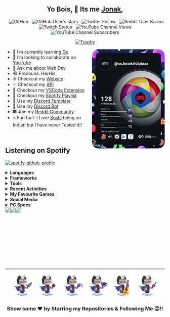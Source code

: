 <div align='center'>

## Yo Bois, 🤘 Its me <a href="https://jonakadiptakalita.herokuapp.com/" target="_blank">Jonak</a>,

&nbsp; ![GitHub](https://img.shields.io/github/followers/Jonak-Adipta-Kalita?label=Follow%20Me%21%21&style=for-the-badge&logo=Github)
&nbsp; ![GitHub User's stars](https://img.shields.io/github/stars/Jonak-Adipta-Kalita?style=for-the-badge&logo=Github)
&nbsp; ![Twitter Follow](https://img.shields.io/twitter/follow/AdiptaJonak?style=for-the-badge&logo=Twitter)
&nbsp; ![Reddit User Karma](https://img.shields.io/reddit/user-karma/combined/BeastNight_TV?style=for-the-badge&logo=Reddit)
&nbsp; ![Twitch Status](https://img.shields.io/twitch/status/jonakadiptakalita_2596?style=for-the-badge&logo=Twitch)
&nbsp; ![YouTube Channel Views](https://img.shields.io/youtube/channel/views/UC6IPfVhkqfcfBZCko6Q9mnQ?style=for-the-badge&logo=Youtube)
&nbsp; ![YouTube Channel Subscribers](https://img.shields.io/youtube/channel/subscribers/UC6IPfVhkqfcfBZCko6Q9mnQ?style=for-the-badge&logo=Youtube)

[![Trophy](https://github-profile-trophy.vercel.app/?username=Jonak-Adipta-Kalita&theme=juicyfresh&no-frame=true&title=Commit,Stars,Repositories,Followers,Issues,PullRequest)](https://github.com/ryo-ma/github-profile-trophy)

</div>

<a href="https://app.daily.dev/xxJonakAdiptaxx"><img align='right' src="https://github.com/Jonak-Adipta-Kalita/Jonak-Adipta-Kalita/blob/main/images/devcard.svg" width="230" alt="Jonak Adipta Kalita's Dev Card"/></a>

-   🌱 I’m currently learning [Go](https://go.dev/)
-   👯 I’m looking to collaborate on [YouTube](https://www.youtube.com/)
-   💬 Ask me about Web Dev
-   😄 Pronouns: He/His
-   🌐 Checkout my [Website][website]
-   ✨ Checkout my [API][api]
-   👾 Checkout my [VSCode Extension][vscode_extension]
-   🎵 Checkout my [Spotify Playlist][spotify_playlist]
-   🎈 Use my [Discord Template][discord_template]
-   🤖 Use my [Discord Bot][discord_bot]
-   🎆 Join my [Reddit Community][reddit_community]
-   ⚡ Fun fact: I Love [Sushi](https://en.wikipedia.org/wiki/Sushi) being an Indian but I have never Tested it!!

<br />

## Listening on Spotify

[![spotify-github-profile](https://spotify-github-profile.vercel.app/api/view?uid=31cypdycu52u6rj3bsfcldmqrlji&cover_image=true&theme=novatorem)](https://spotify-github-profile.vercel.app/api/view?uid=31cypdycu52u6rj3bsfcldmqrlji&redirect=true)

<details>
	<summary><b>Languages</b></summary>
	<br/>
	<ul>
  	    <code><img height="25" src="https://github.com/Jonak-Adipta-Kalita/Jonak-Adipta-Kalita/blob/main/images/languages/python.png?raw=true" alt="python" /></code>
		<code><img height="25" src="https://github.com/Jonak-Adipta-Kalita/Jonak-Adipta-Kalita/blob/main/images/languages/html.png?raw=true" alt="html" /></code>
		<code><img height="25" src="https://github.com/Jonak-Adipta-Kalita/Jonak-Adipta-Kalita/blob/main/images/languages/css.png?raw=true" alt="css" /></code>
		<code><img height="25" src="https://github.com/Jonak-Adipta-Kalita/Jonak-Adipta-Kalita/blob/main/images/languages/javascript.png?raw=true" alt="javascript" /></code>
		<code><img height="25" src="https://github.com/Jonak-Adipta-Kalita/Jonak-Adipta-Kalita/blob/main/images/languages/typescript.png?raw=true" alt="typescript" /></code>
		<code><img height="25" src="https://github.com/Jonak-Adipta-Kalita/Jonak-Adipta-Kalita/blob/main/images/languages/go.png?raw=true" alt="go" /></code>
		<code><img height="25" src="https://github.com/Jonak-Adipta-Kalita/Jonak-Adipta-Kalita/blob/main/images/languages/c.png?raw=true" alt="c" /></code>
		<code><img height="25" src="https://github.com/Jonak-Adipta-Kalita/Jonak-Adipta-Kalita/blob/main/images/languages/c++.png?raw=true" alt="c++" /></code>
	</ul>
</details>

<details>
	<summary><b>Frameworks</b></summary>
	<br/>
	<ul>
		<code><img height="25" width="25" src="https://github.com/Jonak-Adipta-Kalita/Jonak-Adipta-Kalita/blob/main/images/frameworks/django.ico?raw=true" alt="django" /></code>
		<code><img height="25" src="https://github.com/Jonak-Adipta-Kalita/Jonak-Adipta-Kalita/blob/main/images/frameworks/react.png?raw=true" alt="react" /></code>
		<code><img height="25" src="https://github.com/Jonak-Adipta-Kalita/Jonak-Adipta-Kalita/blob/main/images/frameworks/react-native.png?raw=true" alt="react-native" /></code>
		<code><img height="25" width="25" src="https://github.com/Jonak-Adipta-Kalita/Jonak-Adipta-Kalita/blob/main/images/frameworks/next.png?raw=true" alt="next" /></code>
		<code><img height="25" src="https://github.com/Jonak-Adipta-Kalita/Jonak-Adipta-Kalita/blob/main/images/frameworks/bootstrap.png?raw=true" alt="bootstrap" /></code>
		<code><img height="25" width="25" src="https://github.com/Jonak-Adipta-Kalita/Jonak-Adipta-Kalita/blob/main/images/frameworks/tailwind.png?raw=true" alt="tailwind" /></code>
		<code><img height="25" width="25" src="https://github.com/Jonak-Adipta-Kalita/Jonak-Adipta-Kalita/blob/main/images/frameworks/svelte.png?raw=true" alt="svelte" /></code>
		<code><img height="25" width="25" src="https://github.com/Jonak-Adipta-Kalita/Jonak-Adipta-Kalita/blob/main/images/frameworks/opencv.png?raw=true" alt="opencv" /></code>
		<code><img height="25" width="25" src="https://github.com/Jonak-Adipta-Kalita/Jonak-Adipta-Kalita/blob/main/images/frameworks/pygame.png?raw=true" alt="pygame" /></code>
		<code><img height="25" width="25" src="https://github.com/Jonak-Adipta-Kalita/Jonak-Adipta-Kalita/blob/main/images/frameworks/raylib.png?raw=true" alt="raylib" /></code>
		<code><img height="25" width="25" src="https://github.com/Jonak-Adipta-Kalita/Jonak-Adipta-Kalita/blob/main/images/frameworks/sdl.png?raw=true" alt="sdl" /></code>
		<br />
		<code><img height="25" width="25" src="https://github.com/Jonak-Adipta-Kalita/Jonak-Adipta-Kalita/blob/main/images/frameworks/arcade.png?raw=true" alt="arcade" /></code>
		<code><img height="25" width="25" src="https://github.com/Jonak-Adipta-Kalita/Jonak-Adipta-Kalita/blob/main/images/frameworks/ursina.png?raw=true" alt="ursina" /></code>
		<code><img height="25" width="25" src="https://github.com/Jonak-Adipta-Kalita/Jonak-Adipta-Kalita/blob/main/images/frameworks/panda3d.png?raw=true" alt="panda3d" /></code>
		<code><img height="25" width="25" src="https://github.com/Jonak-Adipta-Kalita/Jonak-Adipta-Kalita/blob/main/images/frameworks/electron.png?raw=true" alt="electron" /></code>
	</ul>
</details>

<details>
	<summary><b>Tools</b></summary>
	<br/>
	<ul>
		<code><img height="25" width="25" src="https://github.com/Jonak-Adipta-Kalita/Jonak-Adipta-Kalita/blob/main/images/tools/photoshop.png?raw=true" alt="adobe-photoshop" /></code>
		<code><img height="25" src="https://github.com/Jonak-Adipta-Kalita/Jonak-Adipta-Kalita/blob/main/images/tools/terminal.png?raw=true" alt="terminal" /></code>
		<code><img height="25" src="https://github.com/Jonak-Adipta-Kalita/Jonak-Adipta-Kalita/blob/main/images/tools/visual-studio-code.png?raw=true" alt="vscode" /></code>
		<code><img height="25" width="25" src="https://github.com/Jonak-Adipta-Kalita/Jonak-Adipta-Kalita/blob/main/images/tools/pycharm.png?raw=true" alt="pycharm" /></code>
		<code><img height="25" width="25" src="https://github.com/Jonak-Adipta-Kalita/Jonak-Adipta-Kalita/blob/main/images/tools/webstorm.png?raw=true" alt="webstorm" /></code>
		<code><img height="25" width="25" src="https://github.com/Jonak-Adipta-Kalita/Jonak-Adipta-Kalita/blob/main/images/tools/goland.png?raw=true" alt="goland" /></code>
		<code><img height="25" width="25" src="https://github.com/Jonak-Adipta-Kalita/Jonak-Adipta-Kalita/blob/main/images/tools/heroku.ico?raw=true" alt="heroku" /></code>
		<code><img height="25" src="https://github.com/Jonak-Adipta-Kalita/Jonak-Adipta-Kalita/blob/main/images/tools/git.ico?raw=true" alt="git" /></code>
		<code><img height="25" width="25" src="https://github.com/Jonak-Adipta-Kalita/Jonak-Adipta-Kalita/blob/main/images/tools/font-awesome.ico?raw=true" alt="font-awesome" /></code>
		<code><img height="25" width="25" src="https://github.com/Jonak-Adipta-Kalita/Jonak-Adipta-Kalita/blob/main/images/tools/netlify.png?raw=true" alt="netlify" /></code>
		<code><img height="25" width="25" src="https://github.com/Jonak-Adipta-Kalita/Jonak-Adipta-Kalita/blob/main/images/tools/firebase.ico?raw=true" alt="firebase" /></code>
		<br />
		<code><img height="25" width="25" src="https://github.com/Jonak-Adipta-Kalita/Jonak-Adipta-Kalita/blob/main/images/tools/audacity.png?raw=true" alt="audacity" /></code>
		<code><img height="25" width="25" src="https://github.com/Jonak-Adipta-Kalita/Jonak-Adipta-Kalita/blob/main/images/tools/node-js.png?raw=true" alt="node-js" /></code>
		<code><img height="25" width="25" src="https://github.com/Jonak-Adipta-Kalita/Jonak-Adipta-Kalita/blob/main/images/tools/postman.png?raw=true" alt="postman" /></code>
		<code><img height="25" width="25" src="https://github.com/Jonak-Adipta-Kalita/Jonak-Adipta-Kalita/blob/main/images/tools/snyk.png?raw=true" alt="snyk" /></code>
		<code><img height="25" width="25" src="https://github.com/Jonak-Adipta-Kalita/Jonak-Adipta-Kalita/blob/main/images/tools/blender.png?raw=true" alt="blender" /></code>
		<code><img height="25" width="25" src="https://github.com/Jonak-Adipta-Kalita/Jonak-Adipta-Kalita/blob/main/images/tools/obs.png?raw=true" alt="obs" /></code>
		<code><img height="25" width="25" src="https://github.com/Jonak-Adipta-Kalita/Jonak-Adipta-Kalita/blob/main/images/tools/canva.png?raw=true" alt="canva" /></code>
		<code><img height="25" width="25" src="https://github.com/Jonak-Adipta-Kalita/Jonak-Adipta-Kalita/blob/main/images/tools/expo.png?raw=true" alt="expo" /></code>
		<code><img height="25" width="25" src="https://github.com/Jonak-Adipta-Kalita/Jonak-Adipta-Kalita/blob/main/images/tools/openshot.png?raw=true" alt="openshot" /></code>
		<code><img height="25" width="25" src="https://github.com/Jonak-Adipta-Kalita/Jonak-Adipta-Kalita/blob/main/images/tools/arduino.png?raw=true" alt="arduino" /></code>
		<code><img height="25" width="25" src="https://github.com/Jonak-Adipta-Kalita/Jonak-Adipta-Kalita/blob/main/images/tools/rapid-api.png?raw=true" alt="rapid-api" /></code>
		<br />
		<code><img height="25" width="25" src="https://github.com/Jonak-Adipta-Kalita/Jonak-Adipta-Kalita/blob/main/images/tools/sheilds-io.png?raw=true" alt="sheilds.io" /></code>
		<code><img height="25" width="25" src="https://github.com/Jonak-Adipta-Kalita/Jonak-Adipta-Kalita/blob/main/images/tools/codepen.png?raw=true" alt="codepen" /></code>
		<code><img height="25" width="25" src="https://github.com/Jonak-Adipta-Kalita/Jonak-Adipta-Kalita/blob/main/images/tools/replit.png?raw=true" alt="replit" /></code>
		<code><img height="25" width="25" src="https://github.com/Jonak-Adipta-Kalita/Jonak-Adipta-Kalita/blob/main/images/tools/recoil.png?raw=true" alt="recoil" /></code>
		<code><img height="25" width="25" src="https://github.com/Jonak-Adipta-Kalita/Jonak-Adipta-Kalita/blob/main/images/tools/redux.png?raw=true" alt="redux" /></code>
		<code><img height="25" width="25" src="https://github.com/Jonak-Adipta-Kalita/Jonak-Adipta-Kalita/blob/main/images/tools/vercel.png?raw=true" alt="vercel" /></code>
	</ul>
</details>

<details>
	<summary><b>Recent Activities</b></summary>
	<!--START_SECTION:activity-->

1. ❗️ Opened issue [#89](https://github.com/Jonak-Adipta-Kalita/JAK-Website/issues/89) in [Jonak-Adipta-Kalita/JAK-Website](https://github.com/Jonak-Adipta-Kalita/JAK-Website)
2. ❌ Closed PR [#88](https://github.com/Jonak-Adipta-Kalita/JAK-Website/pull/88) in [Jonak-Adipta-Kalita/JAK-Website](https://github.com/Jonak-Adipta-Kalita/JAK-Website)
3. ❌ Closed PR [#87](https://github.com/Jonak-Adipta-Kalita/JAK-Website/pull/87) in [Jonak-Adipta-Kalita/JAK-Website](https://github.com/Jonak-Adipta-Kalita/JAK-Website)
4. ❌ Closed PR [#86](https://github.com/Jonak-Adipta-Kalita/JAK-Website/pull/86) in [Jonak-Adipta-Kalita/JAK-Website](https://github.com/Jonak-Adipta-Kalita/JAK-Website)
5. ❌ Closed PR [#85](https://github.com/Jonak-Adipta-Kalita/JAK-Website/pull/85) in [Jonak-Adipta-Kalita/JAK-Website](https://github.com/Jonak-Adipta-Kalita/JAK-Website)

    <!--END_SECTION:activity-->
    </details>

<details>
	<summary><b>My Favourite Games</b></summary>
	<br />
	<ul>
		<code><img height="25" width="25" src="https://github.com/Jonak-Adipta-Kalita/Jonak-Adipta-Kalita/blob/main/images/fav-games/brawl-stars.png?raw=true" alt="brawl-stars" /></code>
		<code><img height="25" width="25" src="https://github.com/Jonak-Adipta-Kalita/Jonak-Adipta-Kalita/blob/main/images/fav-games/minecraft.png?raw=true" alt="minecraft" /></code>
		<code><img height="25" width="25" src="https://github.com/Jonak-Adipta-Kalita/Jonak-Adipta-Kalita/blob/main/images/fav-games/pokemon-go.png?raw=true" alt="pokemon-go" /></code>
		<code><img height="25" width="25" src="https://github.com/Jonak-Adipta-Kalita/Jonak-Adipta-Kalita/blob/main/images/fav-games/among-us.png?raw=true" alt="among-us" /></code>
		<code><img height="25" width="25" src="https://github.com/Jonak-Adipta-Kalita/Jonak-Adipta-Kalita/blob/main/images/fav-games/krunker-io.png?raw=true" alt="krunker.io" /></code>
		<code><img height="25" width="25" src="https://github.com/Jonak-Adipta-Kalita/Jonak-Adipta-Kalita/blob/main/images/fav-games/human-fall-flat.png?raw=true" alt="human-fall-flat" /></code>
		<code><img height="25" width="25" src="https://github.com/Jonak-Adipta-Kalita/Jonak-Adipta-Kalita/blob/main/images/fav-games/re-run.png?raw=true" alt="re-run" /></code>
		<code><img height="25" width="25" src="https://github.com/Jonak-Adipta-Kalita/Jonak-Adipta-Kalita/blob/main/images/fav-games/jelly-drift.png?raw=true" alt="jelly-drift" /></code>
		<code><img height="25" width="25" src="https://github.com/Jonak-Adipta-Kalita/Jonak-Adipta-Kalita/blob/main/images/fav-games/one-hand-clapping.png?raw=true" alt="one-hand-clapping" /></code>
		<code><img height="25" width="25" src="https://github.com/Jonak-Adipta-Kalita/Jonak-Adipta-Kalita/blob/main/images/fav-games/cod-modern-warfar-3.png?raw=true" alt="cod-modern-warfar-3" /></code>
		<br />
		<code><img height="25" src="https://github.com/Jonak-Adipta-Kalita/Jonak-Adipta-Kalita/blob/main/images/fav-games/most-wanted-2005.png?raw=true" alt="most-wanted-2005" /></code>
		<code><img height="25" src="https://github.com/Jonak-Adipta-Kalita/Jonak-Adipta-Kalita/blob/main/images/fav-games/most-wanted-2012.png?raw=true" alt="most-wanted-2012" /></code>
	</ul>
</details>

<details>
	<summary><b>Social Media</b></summary>
	<br />
	<ul>
		<a href="https://github.com/Jonak-Adipta-Kalita"><code><img height="25" width="25" src="https://github.com/Jonak-Adipta-Kalita/Jonak-Adipta-Kalita/blob/main/images/social_media/github.png?raw=true" alt="github" /></code></a>
		<a href="https://open.spotify.com/user/31cypdycu52u6rj3bsfcldmqrlji"><code><img height="25" width="25" src="https://github.com/Jonak-Adipta-Kalita/Jonak-Adipta-Kalita/blob/main/images/social_media/spotify.png?raw=true" alt="spotify" /></code></a>
		<a href="https://www.youtube.com/channel/UC6IPfVhkqfcfBZCko6Q9mnQ"><code><img height="25" width="25" src="https://github.com/Jonak-Adipta-Kalita/Jonak-Adipta-Kalita/blob/main/images/social_media/youtube.png?raw=true" alt="youtube" /></code></a>
		<a href="https://discord.gg/S3UfGkW"><code><img height="25" width="25" src="https://github.com/Jonak-Adipta-Kalita/Jonak-Adipta-Kalita/blob/main/images/social_media/discord.png?raw=true" alt="discord" /></code></a>
		<a href="https://www.instagram.com/xxjonakadiptaxx/?hl=en"><code><img height="25" width="25" src="https://github.com/Jonak-Adipta-Kalita/Jonak-Adipta-Kalita/blob/main/images/social_media/instagram.png?raw=true" alt="instagram" /></code></a>
		<a href="https://twitter.com/AdiptaJonak"><code><img height="25" width="25" src="https://github.com/Jonak-Adipta-Kalita/Jonak-Adipta-Kalita/blob/main/images/social_media/twitter.png?raw=true" alt="twitter" /></code></a>
		<a href="https://www.twitch.tv/jonakadiptakalita_2596"><code><img height="25" width="25" src="https://github.com/Jonak-Adipta-Kalita/Jonak-Adipta-Kalita/blob/main/images/social_media/twitch.png?raw=true" alt="twitch" /></code></a>
		<a href="https://www.reddit.com/user/BeastNight_TV/"><code><img height="25" width="25" src="https://github.com/Jonak-Adipta-Kalita/Jonak-Adipta-Kalita/blob/main/images/social_media/reddit.png?raw=true" alt="reddit" /></code></a>
		<a href="https://steamcommunity.com/profiles/76561199052472963/"><code><img height="25" width="25" src="https://github.com/Jonak-Adipta-Kalita/Jonak-Adipta-Kalita/blob/main/images/social_media/steam.png?raw=true" alt="steam" /></code></a>
	</ul>
</details>

<details>
	<summary><b>PC Specs</b></summary>
	<br/>
	<ul>
		<li><b>PC: </b>Laptop</li>
		<li><b>OS: </b>Windows 10 Pro</li>
		<li><b>Processor: </b>Intel Core i3 5th Generation</li>
		<li><b>RAM: </b>4GB</li>
	</ul>
</details>

<div align='center'>
	<div style="display: flex;">
		<img height="180em" src="https://github-readme-stats.vercel.app/api?username=Jonak-Adipta-Kalita&show_icons=true&hide_border=true&theme=cobalt&count_private=true" />
		<img height="180em" src="https://github-readme-stats.vercel.app/api/top-langs/?username=Jonak-Adipta-Kalita&layout=compact&theme=cobalt&show_icons=true&hide_border=true&langs_count=10" />
		<img height="180em" src="http://github-readme-streak-stats.herokuapp.com?user=Jonak-Adipta-Kalita&theme=cobalt&hide_border=true" />
	</div>
</div>

<hr/>

<div align="center">

<img height="75" width="75" src="https://github.com/Jonak-Adipta-Kalita/Jonak-Adipta-Kalita/blob/main/images/octocat/laptop.png?raw=true" alt="laptop" />
<img height="75" width="75" src="https://github.com/Jonak-Adipta-Kalita/Jonak-Adipta-Kalita/blob/main/images/octocat/mobile.png?raw=true" alt="mobile" />
<img height="75" width="75" src="https://github.com/Jonak-Adipta-Kalita/Jonak-Adipta-Kalita/blob/main/images/octocat/gaming.png?raw=true" alt="gaming" />
<img height="75" width="75" src="https://github.com/Jonak-Adipta-Kalita/Jonak-Adipta-Kalita/blob/main/images/octocat/books.png?raw=true" alt="books" />
<img height="75" width="75" src="https://github.com/Jonak-Adipta-Kalita/Jonak-Adipta-Kalita/blob/main/images/octocat/guitar.png?raw=true" alt="guitar" />
<img height="75" width="75" src="https://github.com/Jonak-Adipta-Kalita/Jonak-Adipta-Kalita/blob/main/images/octocat/painting.png?raw=true" alt="painting" />

### Show some ❤️ by Starring my Repositories & Following Me 😉!!

</div>

[website]: https://jonakadiptakalita.herokuapp.com
[api]: https://jak-api-dot-com.herokuapp.com
[vscode_extension]: https://marketplace.visualstudio.com/items?itemName=JAKVSCodeExtension.jak-vscode-extension
[spotify_playlist]: https://open.spotify.com/playlist/2ELGMEL5ZkEvsScjmWNfo5?si=2adee71194994230
[discord_template]: https://discord.new/3xd7Cj7um9Az
[discord_bot]: https://jak-discord-bot.vercel.app/
[reddit_community]: https://www.reddit.com/r/BeastNight_TV/
